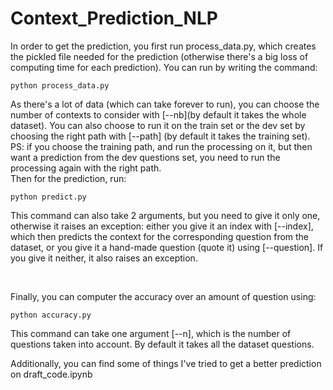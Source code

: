 # Context_Prediction_NLP

In order to get the prediction, you first run process_data.py, which creates the pickled file needed for the prediction (otherwise there's a big loss of computing time for each prediction). You can run by writing the command:
````
python process_data.py
`````

As there's a lot of data (which can take forever to run), you can choose the number of contexts to consider with [--nb](by default it takes the whole dataset). You can also choose to run it on the train set or the dev set by choosing the right path with [--path] (by default it takes the training set). PS: if you choose the training path, and run the processing on it, but then want a prediction from the dev questions set, you need to run the processing again with the right path.
<br>
Then for the prediction, run:
````
python predict.py
`````

This command can also take 2 arguments, but you need to give it only one, otherwise it raises an exception: either you give it an index with [--index], which then predicts the context for the corresponding question from the dataset, or you give it a hand-made question (quote it) using [--question]. If you give it neither, it also raises an exception.

<br>

Finally, you can computer the accuracy over an amount of question using:
````
python accuracy.py
`````

This command can take one argument [--n], which is the number of questions taken into account. By default it takes all the dataset questions.
<br>

Additionally, you can find some of things I've tried to get a better prediction on draft_code.ipynb
